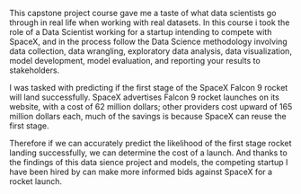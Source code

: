 This capstone project course gave me a taste of what data scientists go through in real life when working with real datasets. In this course i took the role of a Data Scientist working for a startup intending to compete with SpaceX, and in the process follow the Data Science methodology involving data collection, data wrangling, exploratory data analysis, data visualization, model development, model evaluation, and reporting your results to stakeholders.   

I was tasked with predicting if the first stage of the SpaceX Falcon 9 rocket will land successfully.  SpaceX advertises Falcon 9 rocket launches on its website, with a cost of 62 million dollars; other providers cost upward of 165 million dollars each, much of the savings is because SpaceX can reuse the first stage. 

Therefore if we can accurately predict the likelihood of the first stage rocket landing successfully, we can determine the cost of a launch. And thanks to the findings of this data sience project and models, the competing startup I have been hired by can make more informed bids against SpaceX for a rocket launch. 

